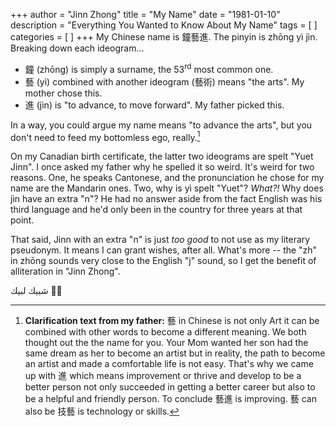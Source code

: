 +++
author = "Jinn Zhong"
title = "My Name"
date = "1981-01-10"
description = "Everything You Wanted to Know About My Name"
tags = [
]
categories = [
]
+++
My Chinese name is 鐘藝進. The pinyin is zhōng yì jìn. Breaking down each ideogram...

* 鐘 (zhōng) is simply a surname, the 53<sup>rd</sup> most common one.
* 藝 (yì) combined with another ideogram (藝術) means "the arts". My mother chose this.
* 進 (jìn) is "to advance, to move forward". My father picked this.

In a way, you could argue my name means "to advance the arts", but you don't need to feed my bottomless ego, really.[^1]

On my Canadian birth certificate, the latter two ideograms are spelt "Yuet Jinn". I once asked my father why he spelled it so weird. It's weird for two reasons. One, he speaks Cantonese, and the pronunciation he chose for my name are the Mandarin ones. Two, why is yì spelt "Yuet"? _What?!_ Why does jìn have an extra "n"? He had no answer aside from the fact English was his third language and he'd only been in the country for three years at that point.

That said, Jinn with an extra "n" is just _too good_ to not use as my literary pseudonym. It means I can grant wishes, after all. What's more -- the "zh" in zhōng sounds very close to the English "j" sound, so I get the benefit of alliteration in "Jinn Zhong".

 شبيك لبيك :genie_man:

[^1]: **Clarification text from my father:** 
  藝 in Chinese is not only Art it can be combined with other words to become a different meaning. We both thought out the the name for you. Your Mom wanted her son had the same dream as her to become an artist but in reality, the path to become an artist and made a comfortable life is not easy. That's why we came up with 進 which means improvement or thrive and develop to be a better person not only succeeded in getting a better career but also to be a helpful and friendly person. To conclude 藝進 is improving. 藝 can also be 技藝 is technology or skills.
